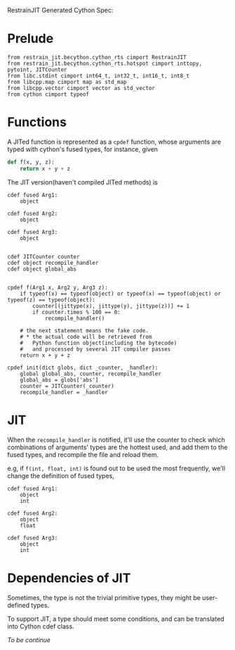 RestrainJIT Generated Cython Spec:


# Prelude

```cython
from restrain_jit.becython.cython_rts cimport RestrainJIT
from restrain_jit.becython.cython_rts.hotspot cimport inttopy, pytoint, JITCounter
from libc.stdint cimport int64_t, int32_t, int16_t, int8_t
from libcpp.map cimport map as std_map
from libcpp.vector cimport vector as std_vector
from cython cimport typeof
```


# Functions

A JITed function is represented as a `cpdef` function, whose arguments are typed with cython's fused types,
for instance, given

```python
def f(x, y, z):
    return x + y + z
```

The JIT version(haven't compiled JITed methods) is
```
cdef fused Arg1:
    object

cdef fused Arg2:
    object

cdef fused Arg3:
    object


cdef JITCounter counter
cdef object recompile_handler
cdef object global_abs


cpdef f(Arg1 x, Arg2 y, Arg3 z):
    if typeof(x) == typeof(object) or typeof(x) == typeof(object) or typeof(z) == typeof(object):
        counter[(jittype(x), jittype(y), jittype(z))] += 1
        if counter.times % 100 == 0:
            recompile_handler()

    # the next statement means the fake code.
    # * the actual code will be retrieved from
    #   Python function object(including the bytecode)
    #   and processed by several JIT compiler passes
    return x + y + z

cpdef init(dict globs, dict _counter, _handler):
    global global_abs, counter, recompile_handler
    global_abs = globs['abs']
    counter = JITCounter(_counter)
    recompile_handler = _handler
```

# JIT

When the `recompile_handler` is notified, it'll use the counter to
check which combinations of arguments' types are the hottest used,
and add them to the fused types, and recompile the file and reload them.


e.g, if `f(int, float, int)` is found out to be used the most frequently,
we'll change the definition of fused types,

```
cdef fused Arg1:
    object
    int

cdef fused Arg2:
    object
    float

cdef fused Arg3:
    object
    int
```

# Dependencies of JIT

Sometimes, the type is not the trivial primitive types,
they might be user-defined types.

To support JIT, a type should meet some conditions, and can be translated
into Cython cdef class.

*To be continue*
